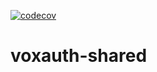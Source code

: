 [![codecov](https://codecov.io/gh/PurpleCipher/voxauth-shared/branch/main/graph/badge.svg?token=4835GZEIKB)](https://codecov.io/gh/PurpleCipher/voxauth-shared)

# voxauth-shared
